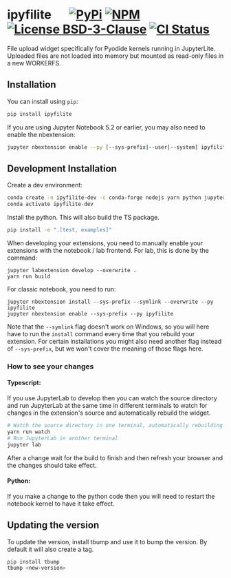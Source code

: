 
# ipyfilite &emsp; [![PyPi]][pypi-url] [![NPM]][npm-url] [![License BSD-3-Clause]][bsd-3] [![CI Status]][ci-status]

[PyPI]: https://img.shields.io/pypi/v/ipyfilite
[pypi-url]: https://pypi.org/project/ipyfilite

[NPM]: https://img.shields.io/npm/v/ipyfilite
[npm-url]: https://www.npmjs.com/package/ipyfilite

[License BSD-3-Clause]: https://img.shields.io/badge/License-BSD_3--Clause-blue.svg
[bsd-3]: https://opensource.org/licenses/BSD-3-Clause

[CI Status]: https://img.shields.io/github/actions/workflow/status/juntyr/phepy/ci.yml?branch=main&label=CI
[ci-status]: https://github.com/juntyr/phepy/actions/workflows/ci.yml?query=branch%3Amain


File upload widget specifically for Pyodide kernels running in JupyterLite. Uploaded files are not loaded into memory but mounted as read-only files in a new WORKERFS.

## Installation

You can install using `pip`:

```bash
pip install ipyfilite
```

If you are using Jupyter Notebook 5.2 or earlier, you may also need to enable
the nbextension:
```bash
jupyter nbextension enable --py [--sys-prefix|--user|--system] ipyfilite
```

## Development Installation

Create a dev environment:
```bash
conda create -n ipyfilite-dev -c conda-forge nodejs yarn python jupyterlab
conda activate ipyfilite-dev
```

Install the python. This will also build the TS package.
```bash
pip install -e ".[test, examples]"
```

When developing your extensions, you need to manually enable your extensions with the
notebook / lab frontend. For lab, this is done by the command:

```
jupyter labextension develop --overwrite .
yarn run build
```

For classic notebook, you need to run:

```
jupyter nbextension install --sys-prefix --symlink --overwrite --py ipyfilite
jupyter nbextension enable --sys-prefix --py ipyfilite
```

Note that the `--symlink` flag doesn't work on Windows, so you will here have to run
the `install` command every time that you rebuild your extension. For certain installations
you might also need another flag instead of `--sys-prefix`, but we won't cover the meaning
of those flags here.

### How to see your changes
#### Typescript:
If you use JupyterLab to develop then you can watch the source directory and run JupyterLab at the same time in different
terminals to watch for changes in the extension's source and automatically rebuild the widget.

```bash
# Watch the source directory in one terminal, automatically rebuilding when needed
yarn run watch
# Run JupyterLab in another terminal
jupyter lab
```

After a change wait for the build to finish and then refresh your browser and the changes should take effect.

#### Python:
If you make a change to the python code then you will need to restart the notebook kernel to have it take effect.

## Updating the version

To update the version, install tbump and use it to bump the version.
By default it will also create a tag.

```bash
pip install tbump
tbump <new-version>
```

